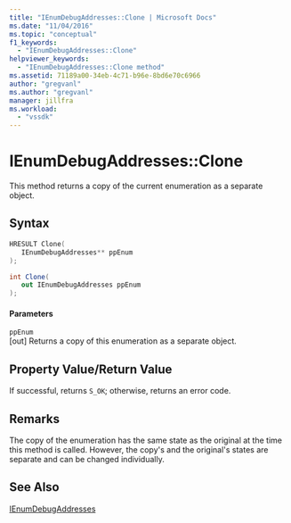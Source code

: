 ```yaml
---
title: "IEnumDebugAddresses::Clone | Microsoft Docs"
ms.date: "11/04/2016"
ms.topic: "conceptual"
f1_keywords: 
  - "IEnumDebugAddresses::Clone"
helpviewer_keywords: 
  - "IEnumDebugAddresses::Clone method"
ms.assetid: 71189a00-34eb-4c71-b96e-8bd6e70c6966
author: "gregvanl"
ms.author: "gregvanl"
manager: jillfra
ms.workload: 
  - "vssdk"
---
```

# IEnumDebugAddresses::Clone
This method returns a copy of the current enumeration as a separate object.  
  
## Syntax  
  
```cpp  
HRESULT Clone(  
   IEnumDebugAddresses** ppEnum  
);  
```  
  
```csharp  
int Clone(  
   out IEnumDebugAddresses ppEnum  
);  
```  
  
#### Parameters  
 `ppEnum`  
 [out] Returns a copy of this enumeration as a separate object.  
  
## Property Value/Return Value  
 If successful, returns `S_OK`; otherwise, returns an error code.  
  
## Remarks  
 The copy of the enumeration has the same state as the original at the time this method is called. However, the copy's and the original's states are separate and can be changed individually.  
  
## See Also  
 [IEnumDebugAddresses](../../../extensibility/debugger/reference/ienumdebugaddresses.md)